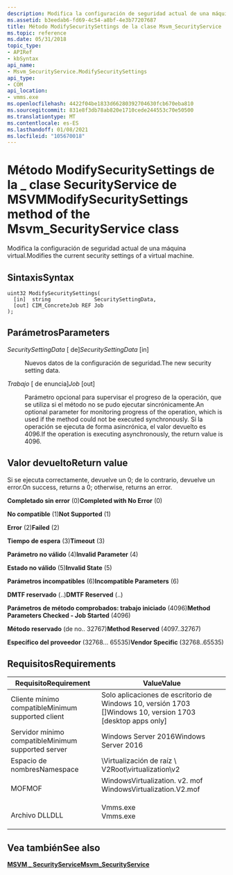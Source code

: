 ```yaml
---
description: Modifica la configuración de seguridad actual de una máquina virtual.
ms.assetid: b3eedab6-fd69-4c54-a8bf-4e3b77207687
title: Método ModifySecuritySettings de la clase Msvm_SecurityService
ms.topic: reference
ms.date: 05/31/2018
topic_type:
- APIRef
- kbSyntax
api_name:
- Msvm_SecurityService.ModifySecuritySettings
api_type:
- COM
api_location:
- vmms.exe
ms.openlocfilehash: 4422f04be1833d66280392704630fcb670eba810
ms.sourcegitcommit: 831e8f3db78ab820e1710cede244553c70e50500
ms.translationtype: MT
ms.contentlocale: es-ES
ms.lasthandoff: 01/08/2021
ms.locfileid: "105670018"
---
```

# <a name="modifysecuritysettings-method-of-the-msvm_securityservice-class"></a><span data-ttu-id="6d04b-103">Método ModifySecuritySettings de la \_ clase SecurityService de MSVM</span><span class="sxs-lookup"><span data-stu-id="6d04b-103">ModifySecuritySettings method of the Msvm\_SecurityService class</span></span>

<span data-ttu-id="6d04b-104">Modifica la configuración de seguridad actual de una máquina virtual.</span><span class="sxs-lookup"><span data-stu-id="6d04b-104">Modifies the current security settings of a virtual machine.</span></span>

## <a name="syntax"></a><span data-ttu-id="6d04b-105">Sintaxis</span><span class="sxs-lookup"><span data-stu-id="6d04b-105">Syntax</span></span>


```mof
uint32 ModifySecuritySettings(
  [in]  string              SecuritySettingData,
  [out] CIM_ConcreteJob REF Job
);
```



## <a name="parameters"></a><span data-ttu-id="6d04b-106">Parámetros</span><span class="sxs-lookup"><span data-stu-id="6d04b-106">Parameters</span></span>

<dl> <dt>

<span data-ttu-id="6d04b-107">*SecuritySettingData* \[ de\]</span><span class="sxs-lookup"><span data-stu-id="6d04b-107">*SecuritySettingData* \[in\]</span></span>
</dt> <dd>

<span data-ttu-id="6d04b-108">Nuevos datos de la configuración de seguridad.</span><span class="sxs-lookup"><span data-stu-id="6d04b-108">The new security setting data.</span></span>

</dd> <dt>

<span data-ttu-id="6d04b-109">*Trabajo* \[ de enuncia\]</span><span class="sxs-lookup"><span data-stu-id="6d04b-109">*Job* \[out\]</span></span>
</dt> <dd>

<span data-ttu-id="6d04b-110">Parámetro opcional para supervisar el progreso de la operación, que se utiliza si el método no se pudo ejecutar sincrónicamente.</span><span class="sxs-lookup"><span data-stu-id="6d04b-110">An optional parameter for monitoring progress of the operation, which is used if the method could not be executed synchronously.</span></span> <span data-ttu-id="6d04b-111">Si la operación se ejecuta de forma asincrónica, el valor devuelto es 4096.</span><span class="sxs-lookup"><span data-stu-id="6d04b-111">If the operation is executing asynchronously, the return value is 4096.</span></span>

</dd> </dl>

## <a name="return-value"></a><span data-ttu-id="6d04b-112">Valor devuelto</span><span class="sxs-lookup"><span data-stu-id="6d04b-112">Return value</span></span>

<span data-ttu-id="6d04b-113">Si se ejecuta correctamente, devuelve un 0; de lo contrario, devuelve un error.</span><span class="sxs-lookup"><span data-stu-id="6d04b-113">On success, returns a 0; otherwise, returns an error.</span></span>

<dl> <dt>

<span data-ttu-id="6d04b-114">**Completado sin error** (0)</span><span class="sxs-lookup"><span data-stu-id="6d04b-114">**Completed with No Error** (0)</span></span>
</dt> <dt>

<span data-ttu-id="6d04b-115">**No compatible** (1)</span><span class="sxs-lookup"><span data-stu-id="6d04b-115">**Not Supported** (1)</span></span>
</dt> <dt>

<span data-ttu-id="6d04b-116">**Error** (2)</span><span class="sxs-lookup"><span data-stu-id="6d04b-116">**Failed** (2)</span></span>
</dt> <dt>

<span data-ttu-id="6d04b-117">**Tiempo de espera** (3)</span><span class="sxs-lookup"><span data-stu-id="6d04b-117">**Timeout** (3)</span></span>
</dt> <dt>

<span data-ttu-id="6d04b-118">**Parámetro no válido** (4)</span><span class="sxs-lookup"><span data-stu-id="6d04b-118">**Invalid Parameter** (4)</span></span>
</dt> <dt>

<span data-ttu-id="6d04b-119">**Estado no válido** (5)</span><span class="sxs-lookup"><span data-stu-id="6d04b-119">**Invalid State** (5)</span></span>
</dt> <dt>

<span data-ttu-id="6d04b-120">**Parámetros incompatibles** (6)</span><span class="sxs-lookup"><span data-stu-id="6d04b-120">**Incompatible Parameters** (6)</span></span>
</dt> <dt>

<span data-ttu-id="6d04b-121">**DMTF reservado** (..)</span><span class="sxs-lookup"><span data-stu-id="6d04b-121">**DMTF Reserved** (..)</span></span>
</dt> <dt>

<span data-ttu-id="6d04b-122">**Parámetros de método comprobados: trabajo iniciado** (4096)</span><span class="sxs-lookup"><span data-stu-id="6d04b-122">**Method Parameters Checked - Job Started** (4096)</span></span>
</dt> <dt>

<span data-ttu-id="6d04b-123">**Método reservado** (de no.. 32767)</span><span class="sxs-lookup"><span data-stu-id="6d04b-123">**Method Reserved** (4097..32767)</span></span>
</dt> <dt>

<span data-ttu-id="6d04b-124">**Específico del proveedor** (32768... 65535)</span><span class="sxs-lookup"><span data-stu-id="6d04b-124">**Vendor Specific** (32768..65535)</span></span>
</dt> </dl>

## <a name="requirements"></a><span data-ttu-id="6d04b-125">Requisitos</span><span class="sxs-lookup"><span data-stu-id="6d04b-125">Requirements</span></span>



| <span data-ttu-id="6d04b-126">Requisito</span><span class="sxs-lookup"><span data-stu-id="6d04b-126">Requirement</span></span> | <span data-ttu-id="6d04b-127">Value</span><span class="sxs-lookup"><span data-stu-id="6d04b-127">Value</span></span> |
|-------------------------------------|---------------------------------------------------------------------------------------------------------|
| <span data-ttu-id="6d04b-128">Cliente mínimo compatible</span><span class="sxs-lookup"><span data-stu-id="6d04b-128">Minimum supported client</span></span><br/> | <span data-ttu-id="6d04b-129">Solo aplicaciones de escritorio de Windows 10, versión 1703 \[\]</span><span class="sxs-lookup"><span data-stu-id="6d04b-129">Windows 10, version 1703 \[desktop apps only\]</span></span><br/>                                               |
| <span data-ttu-id="6d04b-130">Servidor mínimo compatible</span><span class="sxs-lookup"><span data-stu-id="6d04b-130">Minimum supported server</span></span><br/> | <span data-ttu-id="6d04b-131">Windows Server 2016</span><span class="sxs-lookup"><span data-stu-id="6d04b-131">Windows Server 2016</span></span><br/>                                                                          |
| <span data-ttu-id="6d04b-132">Espacio de nombres</span><span class="sxs-lookup"><span data-stu-id="6d04b-132">Namespace</span></span><br/>                | <span data-ttu-id="6d04b-133">\\Virtualización de raíz \\ V2</span><span class="sxs-lookup"><span data-stu-id="6d04b-133">Root\\virtualization\\v2</span></span><br/>                                                                     |
| <span data-ttu-id="6d04b-134">MOF</span><span class="sxs-lookup"><span data-stu-id="6d04b-134">MOF</span></span><br/>                      | <dl> <span data-ttu-id="6d04b-135"><dt>WindowsVirtualization. v2. mof</dt></span><span class="sxs-lookup"><span data-stu-id="6d04b-135"><dt>WindowsVirtualization.V2.mof</dt></span></span> </dl> |
| <span data-ttu-id="6d04b-136">Archivo DLL</span><span class="sxs-lookup"><span data-stu-id="6d04b-136">DLL</span></span><br/>                      | <dl> <span data-ttu-id="6d04b-137"><dt>Vmms.exe</dt></span><span class="sxs-lookup"><span data-stu-id="6d04b-137"><dt>Vmms.exe</dt></span></span> </dl>                     |



## <a name="see-also"></a><span data-ttu-id="6d04b-138">Vea también</span><span class="sxs-lookup"><span data-stu-id="6d04b-138">See also</span></span>

<dl> <dt>

[<span data-ttu-id="6d04b-139">**MSVM \_ SecurityService**</span><span class="sxs-lookup"><span data-stu-id="6d04b-139">**Msvm\_SecurityService**</span></span>](msvm-securityservice.md)
</dt> </dl>

 

 




